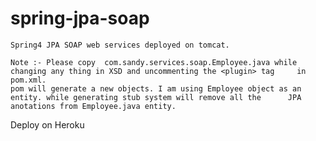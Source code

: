 # spring-jpa-soap
    Spring4 JPA SOAP web services deployed on tomcat.

    Note :- Please copy  com.sandy.services.soap.Employee.java while changing any thing in XSD and uncommenting the <plugin> tag     in pom.xml.
    pom will generate a new objects. I am using Employee object as an entity. while generating stub system will remove all the      JPA anotations from Employee.java entity.
    
Deploy on Heroku
